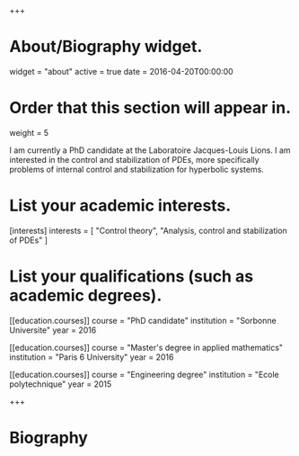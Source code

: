 +++
# About/Biography widget.
widget = "about"
active = true
date = 2016-04-20T00:00:00

# Order that this section will appear in.
weight = 5

I am currently a PhD candidate at the Laboratoire Jacques-Louis Lions. I am interested in the control and stabilization of PDEs, more specifically problems of internal control and stabilization for hyperbolic systems.
# List your academic interests.
[interests]
  interests = [
    "Control theory",
    "Analysis, control and stabilization of PDEs"
  ]

# List your qualifications (such as academic degrees).
[[education.courses]]
  course = "PhD candidate"
  institution = "Sorbonne Universite"
  year = 2016

[[education.courses]]
  course = "Master's degree in applied mathematics"
  institution = "Paris 6 University"
  year = 2016

[[education.courses]]
  course = "Engineering degree"
  institution = "Ecole polytechnique"
  year = 2015
 
+++

# Biography

